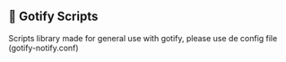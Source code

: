 ## 💾 Gotify Scripts

Scripts library made for general use with gotify, please use de config file (gotify-notify.conf)